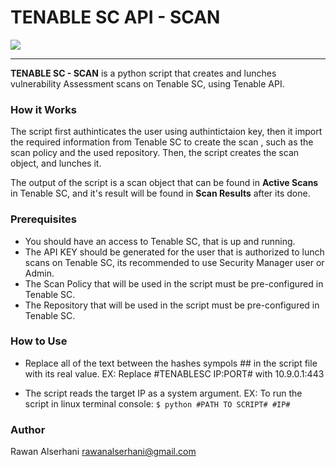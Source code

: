 # TENABLE SC API - SCAN
![](https://img.shields.io/badge/Language-Python-green) 

------------


**TENABLE SC - SCAN** is a python script that creates and lunches vulnerability Assessment scans on Tenable SC, using Tenable API. 

### How it Works
The script first authinticates the user using authintictaion key, then it import the required information from Tenable SC to create the scan ,  such as the scan policy and the used repository. Then, the script creates the scan object, and lunches it. 

The output of the script is a scan object that can be found in **Active Scans** in Tenable SC, and it's result will be found in **Scan Results** after its done.

### Prerequisites
- You should have an access to Tenable SC, that is up and running.
- The API KEY should be generated for the user that is authorized to lunch scans on Tenable SC, its recommended to use Security Manager user or Admin.
- The Scan Policy that will be used in the script must be pre-configured in Tenable SC.
- The Repository that will be used in the script must be pre-configured in Tenable SC.

### How to Use
- Replace all of the text between the hashes sympols ## in the script file with its real value.
 EX: Replace #TENABLESC IP:PORT# with 10.9.0.1:443
 
- The script reads the target IP as a system argument.
  EX: To run the script in linux terminal console: 
`$ python #PATH TO SCRIPT# #IP#`

### Author

Rawan Alserhani
rawanalserhani@gmail.com

